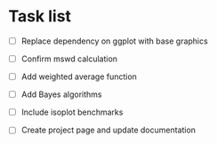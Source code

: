 # Task list

- [ ] Replace dependency on ggplot with base graphics
- [ ] Confirm mswd calculation
- [ ] Add weighted average function 
- [ ] Add Bayes algorithms
- [ ] Include isoplot benchmarks
- [ ] Create project page and update documentation

